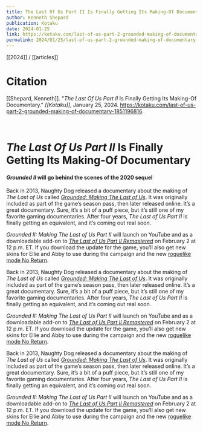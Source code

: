 ```yaml
---
title: The Last Of Us Part II Is Finally Getting Its Making-Of Documentary
author: Kenneth Shepard
publication: Kotaku
date: 2024-01-25
link: https://kotaku.com/last-of-us-part-2-grounded-making-of-documentary-1851196816
permalink: 2024/01/25/last-of-us-part-2-grounded-making-of-documentary-1851196816
---
```


[[2024]] / [[articles]]

# Citation

[[Shepard, Kenneth]]. "_The Last Of Us Part II_ Is Finally Getting Its Making-Of Documentary." *[[Kotaku]]*, January 25, 2024. <https://kotaku.com/last-of-us-part-2-grounded-making-of-documentary-1851196816>.

<br>

#  _The Last Of Us Part II_ Is Finally Getting Its Making-Of Documentary

#### _Grounded II_ will go behind the scenes of the 2020 sequel

Back in 2013, Naughty Dog released a documentary about the making of _The Last of Us_ called [_Grounded: Making The Last of Us_](https://www.youtube.com/watch?v=yH5MgEbBOps). It was originally included as part of the game’s season pass, then later released online. It’s a great documentary. Sure, it’s a bit of a puff piece, but it’s still one of my favorite gaming documentaries. After four years, _The Last of Us Part II_ is finally getting an equivalent, and it’s coming out real soon.  

_Grounded II: Making The Last of Us Part II_ will launch on YouTube and as a downloadable add-on to [_The Last of Us Part II Remastered_](https://howl.me/cluP6n0cVzf) on February 2 at 12 p.m. ET. If you download the update for the game, you’ll also get new skins for Ellie and Abby to use during the campaign and the new [roguelike mode No Return](https://kotaku.com/last-of-us-2-roguelike-no-return-remaster-ps5-1851153264).

Back in 2013, Naughty Dog released a documentary about the making of _The Last of Us_ called [_Grounded: Making The Last of Us_](https://www.youtube.com/watch?v=yH5MgEbBOps). It was originally included as part of the game’s season pass, then later released online. It’s a great documentary. Sure, it’s a bit of a puff piece, but it’s still one of my favorite gaming documentaries. After four years, _The Last of Us Part II_ is finally getting an equivalent, and it’s coming out real soon.  

_Grounded II: Making The Last of Us Part II_ will launch on YouTube and as a downloadable add-on to [_The Last of Us Part II Remastered_](https://howl.me/cluP6n0cVzf) on February 2 at 12 p.m. ET. If you download the update for the game, you’ll also get new skins for Ellie and Abby to use during the campaign and the new [roguelike mode No Return](https://kotaku.com/last-of-us-2-roguelike-no-return-remaster-ps5-1851153264).

Back in 2013, Naughty Dog released a documentary about the making of _The Last of Us_ called [_Grounded: Making The Last of Us_](https://www.youtube.com/watch?v=yH5MgEbBOps). It was originally included as part of the game’s season pass, then later released online. It’s a great documentary. Sure, it’s a bit of a puff piece, but it’s still one of my favorite gaming documentaries. After four years, _The Last of Us Part II_ is finally getting an equivalent, and it’s coming out real soon.  

_Grounded II: Making The Last of Us Part II_ will launch on YouTube and as a downloadable add-on to [_The Last of Us Part II Remastered_](https://howl.me/cluP6n0cVzf) on February 2 at 12 p.m. ET. If you download the update for the game, you’ll also get new skins for Ellie and Abby to use during the campaign and the new [roguelike mode No Return](https://kotaku.com/last-of-us-2-roguelike-no-return-remaster-ps5-1851153264).